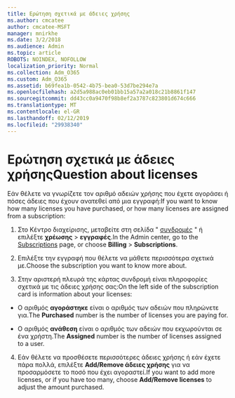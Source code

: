 ```yaml
---
title: Ερώτηση σχετικά με άδειες χρήσης
ms.author: cmcatee
author: cmcatee-MSFT
manager: mnirkhe
ms.date: 3/2/2018
ms.audience: Admin
ms.topic: article
ROBOTS: NOINDEX, NOFOLLOW
localization_priority: Normal
ms.collection: Adm_O365
ms.custom: Adm_O365
ms.assetid: b69fea1b-0542-4b75-bea0-53d7be294e7a
ms.openlocfilehash: a2d5a988ac0eb01bb15a57a2a018c21b8861f147
ms.sourcegitcommit: dd43cc0a9470f98b8ef2a3787c823801d674c666
ms.translationtype: MT
ms.contentlocale: el-GR
ms.lasthandoff: 02/12/2019
ms.locfileid: "29938340"
---
```

# <a name="question-about-licenses"></a><span data-ttu-id="97744-102">Ερώτηση σχετικά με άδειες χρήσης</span><span class="sxs-lookup"><span data-stu-id="97744-102">Question about licenses</span></span>

<span data-ttu-id="97744-103">Εάν θέλετε να γνωρίζετε τον αριθμό αδειών χρήσης που έχετε αγοράσει ή πόσες άδειες που έχουν ανατεθεί από μια εγγραφή:</span><span class="sxs-lookup"><span data-stu-id="97744-103">If you want to know how many licenses you have purchased, or how many licenses are assigned from a subscription:</span></span>
  
1. <span data-ttu-id="97744-104">Στο Κέντρο διαχείρισης, μεταβείτε στη σελίδα " [συνδρομές](https://go.microsoft.com/fwlink/p/?linkid=842054) " ή επιλέξτε **χρέωσης** \> **εγγραφές**.</span><span class="sxs-lookup"><span data-stu-id="97744-104">In the Admin center, go to the [Subscriptions](https://go.microsoft.com/fwlink/p/?linkid=842054) page, or choose **Billing** \> **Subscriptions**.</span></span>
    
2. <span data-ttu-id="97744-105">Επιλέξτε την εγγραφή που θέλετε να μάθετε περισσότερα σχετικά με.</span><span class="sxs-lookup"><span data-stu-id="97744-105">Choose the subscription you want to know more about.</span></span>
    
3. <span data-ttu-id="97744-106">Στην αριστερή πλευρά της κάρτας συνδρομή είναι πληροφορίες σχετικά με τις άδειες χρήσης σας:</span><span class="sxs-lookup"><span data-stu-id="97744-106">On the left side of the subscription card is information about your licenses:</span></span>
    
  - <span data-ttu-id="97744-107">Ο αριθμός **αγοράστηκε** είναι ο αριθμός των αδειών που πληρώνετε για.</span><span class="sxs-lookup"><span data-stu-id="97744-107">The **Purchased** number is the number of licenses you are paying for.</span></span> 
    
  - <span data-ttu-id="97744-108">Ο αριθμός **ανάθεση** είναι ο αριθμός των αδειών που εκχωρούνται σε ένα χρήστη.</span><span class="sxs-lookup"><span data-stu-id="97744-108">The **Assigned** number is the number of licenses assigned to a user.</span></span> 
    
4. <span data-ttu-id="97744-109">Εάν θέλετε να προσθέσετε περισσότερες άδειες χρήσης ή εάν έχετε πάρα πολλά, επιλέξτε **Add/Remove άδειες χρήσης** για να προσαρμόσετε το ποσό που έχει αγοραστεί.</span><span class="sxs-lookup"><span data-stu-id="97744-109">If you want to add more licenses, or if you have too many, choose **Add/Remove licenses** to adjust the amount purchased.</span></span> 
    

